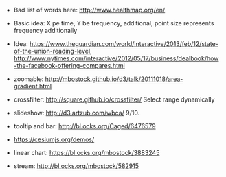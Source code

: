 * Bad list of words here: http://www.healthmap.org/en/

* Basic idea: X pe time, Y be frequency, additional, point size represents frequency additionally

* Idea: https://www.theguardian.com/world/interactive/2013/feb/12/state-of-the-union-reading-level, http://www.nytimes.com/interactive/2012/05/17/business/dealbook/how-the-facebook-offering-compares.html

* zoomable: http://mbostock.github.io/d3/talk/20111018/area-gradient.html

* crossfilter: http://square.github.io/crossfilter/ Select range dynamically

* slideshow: http://d3.artzub.com/wbca/ 9/10.

* tooltip and bar: http://bl.ocks.org/Caged/6476579

* https://cesiumjs.org/demos/

* linear chart: https://bl.ocks.org/mbostock/3883245

* stream: http://bl.ocks.org/mbostock/582915